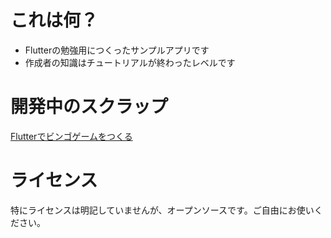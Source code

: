 # これは何？
- Flutterの勉強用につくったサンプルアプリです
- 作成者の知識はチュートリアルが終わったレベルです

# 開発中のスクラップ
[Flutterでビンゴゲームをつくる](https://zenn.dev/st43/scraps/d410d6f307f9f7)

# ライセンス
特にライセンスは明記していませんが、オープンソースです。ご自由にお使いください。
